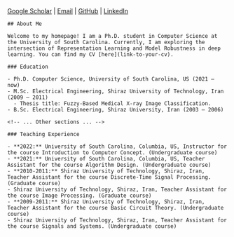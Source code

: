 
<div class="container">
  <div class="left">
    <a href="https://scholar.google.com/citations?user=NWOeb_AAAAAJ&hl=en&oi=ao">Google Scholar</a> |
    <a href="mailto:ghofrani@email.sc.edu">Email</a> |
    <a href="https://github.com/gh-fatima">GitHub</a> |
    <a href="http://www.linkedin.com/in/fatemeh-ghofrani-a0331b7a/">LinkedIn</a>
  </div>

  <div class="right">

    ## About Me

    Welcome to my homepage! I am a Ph.D. student in Computer Science at the University of South Carolina. Currently, I am exploring the intersection of Representation Learning and Model Robustness in deep learning. You can find my CV [here](link-to-your-cv).

    ### Education

    - Ph.D. Computer Science, University of South Carolina, US (2021 – now)
    - M.Sc. Electrical Engineering, Shiraz University of Technology, Iran (2009 – 2011)
      - Thesis title: Fuzzy-Based Medical X-ray Image Classification.
    - B.Sc. Electrical Engineering, Shiraz University, Iran (2003 – 2006)

    <!-- ... Other sections ... -->

    ### Teaching Experience

    - **2022:** University of South Carolina, Columbia, US, Instructor for the course Introduction to Computer Concept. (Undergraduate course)
    - **2021:** University of South Carolina, Columbia, US, Teacher Assistant for the course Algorithm Design. (Undergraduate course)
    - **2010-2011:** Shiraz University of Technology, Shiraz, Iran, Teacher Assistant for the course Discrete-Time Signal Processing. (Graduate course)
    - Shiraz University of Technology, Shiraz, Iran, Teacher Assistant for the course Image Processing. (Graduate course)
    - **2009-2011:** Shiraz University of Technology, Shiraz, Iran, Teacher Assistant for the course Basic Circuit Theory. (Undergraduate course)
    - Shiraz University of Technology, Shiraz, Iran, Teacher Assistant for the course Signals and Systems. (Undergraduate course)
  </div>
</div>
